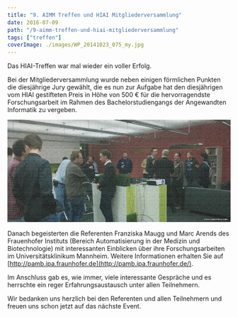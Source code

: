 ```yaml
---
title: "9. AIMM Treffen und HIAI Mitgliederversammlung"
date: 2016-07-09
path: "/9-aimm-treffen-und-hiai-mitgliederversammlung"
tags: ["treffen"]
coverImage: ./images/WP_20141023_075_my.jpg
---
```


Das HIAI-Treffen war mal wieder ein voller Erfolg.

Bei der Mitgliederversammlung wurde neben einigen förmlichen Punkten die diesjährige Jury gewählt, die es nun zur Aufgabe hat den diesjährigen vom HIAI gestifteten Preis in Höhe von 500 € für die hervorragendste Forschungsarbeit im Rahmen des Ba­che­lor­stu­di­en­gangs der Angewandten Informatik zu vergeben.

![Some image](./images/WP_20141023_075_my.jpg)

Danach begeisterten die Referenten Franziska Maugg und Marc Arends des Frauenhofer Instituts (Bereich Automatisierung in der Medizin und Biotechnologie) mit interessanten Einblicken über ihre Forschungsarbeiten im Universitätsklinikum Mannheim. Weitere Informationen erhalten Sie auf [http://pamb.ipa.fraunhofer.de](http://pamb.ipa.fraunhofer.de/).

Im Anschluss gab es, wie immer, viele interessante Gespräche und es herrschte ein reger Erfahrungsaustausch unter allen Teilnehmern.

Wir bedanken uns herzlich bei den Referenten und allen Teilnehmern und freuen uns schon jetzt auf das nächste Event.
